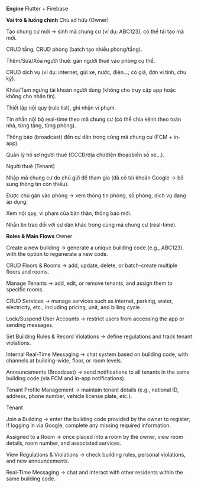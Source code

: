 ****************Engine****************
Flutter + Firebase

****************Vai trò & luồng chính****************
Chủ sở hữu (Owner)

Tạo chung cư mới → sinh mã chung cư (ví dụ: ABC123), có thể tái tạo mã mới.

CRUD tầng, CRUD phòng (batch tạo nhiều phòng/tầng).

Thêm/Sửa/Xóa người thuê: gán người thuê vào phòng cụ thể.

CRUD dịch vụ (ví dụ: internet, gửi xe, nước, điện…; có giá, đơn vị tính, chu kỳ).

Khóa/Tạm ngưng tài khoản người dùng (không cho truy cập app hoặc không cho nhắn tin).

Thiết lập nội quy (rule list), ghi nhận vi phạm.

Tin nhắn nội bộ real-time theo mã chung cư (có thể chia kênh theo toàn nhà, từng tầng, từng phòng).

Thông báo (broadcast) đến cư dân trong cùng mã chung cư (FCM + in-app).

Quản lý hồ sơ người thuê (CCCĐ/địa chỉ/điện thoại/biển số xe…).

Người thuê (Tenant)

Nhập mã chung cư do chủ gửi để tham gia (đã có tài khoản Google → bổ sung thông tin còn thiếu).

Được chủ gán vào phòng → xem thông tin phòng, số phòng, dịch vụ đang áp dụng.

Xem nội quy, vi phạm của bản thân, thông báo mới.

Nhắn tin trao đổi với cư dân khác trong cùng mã chung cư (real-time).




****************Roles & Main Flows****************
Owner

Create a new building → generate a unique building code (e.g., ABC123), with the option to regenerate a new code.

CRUD Floors & Rooms → add, update, delete, or batch-create multiple floors and rooms.

Manage Tenants → add, edit, or remove tenants, and assign them to specific rooms.

CRUD Services → manage services such as internet, parking, water, electricity, etc., including pricing, unit, and billing cycle.

Lock/Suspend User Accounts → restrict users from accessing the app or sending messages.

Set Building Rules & Record Violations → define regulations and track tenant violations.

Internal Real-Time Messaging → chat system based on building code, with channels at building-wide, floor, or room levels.

Announcements (Broadcast) → send notifications to all tenants in the same building code (via FCM and in-app notifications).

Tenant Profile Management → maintain tenant details (e.g., national ID, address, phone number, vehicle license plate, etc.).

Tenant

Join a Building → enter the building code provided by the owner to register; if logging in via Google, complete any missing required information.

Assigned to a Room → once placed into a room by the owner, view room details, room number, and associated services.

View Regulations & Violations → check building rules, personal violations, and new announcements.

Real-Time Messaging → chat and interact with other residents within the same building code.
